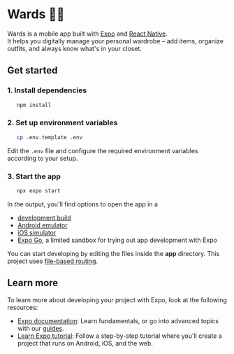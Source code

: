 # Wards 👕📱

Wards is a mobile app built with [Expo](https://expo.dev) and [React Native](https://reactnative.dev).  
It helps you digitally manage your personal wardrobe – add items, organize outfits, and always know what's in your closet.

## Get started

### 1. Install dependencies

   ```bash
      npm install
   ```

### 2. Set up environment variables

   ```bash
      cp .env.template .env
   ```

Edit the `.env` file and configure the required environment variables according to your setup.


### 3. Start the app

   ```bash
      npx expo start
   ```

In the output, you'll find options to open the app in a

- [development build](https://docs.expo.dev/develop/development-builds/introduction/)
- [Android emulator](https://docs.expo.dev/workflow/android-studio-emulator/)
- [iOS simulator](https://docs.expo.dev/workflow/ios-simulator/)
- [Expo Go](https://expo.dev/go), a limited sandbox for trying out app development with Expo

You can start developing by editing the files inside the **app** directory. This project uses [file-based routing](https://docs.expo.dev/router/introduction).


## Learn more

To learn more about developing your project with Expo, look at the following resources:

- [Expo documentation](https://docs.expo.dev/): Learn fundamentals, or go into advanced topics with our [guides](https://docs.expo.dev/guides).
- [Learn Expo tutorial](https://docs.expo.dev/tutorial/introduction/): Follow a step-by-step tutorial where you'll create a project that runs on Android, iOS, and the web.
